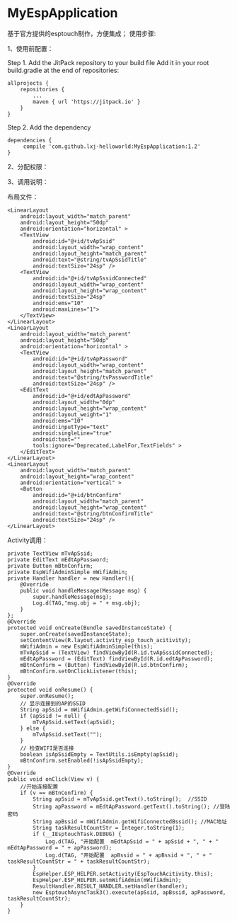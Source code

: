 # MyEspApplication
基于官方提供的esptouch制作，方便集成；
使用步骤:

1、使用前配置：

Step 1. Add the JitPack repository to your build file
Add it in your root build.gradle at the end of repositories:


	allprojects {
		repositories {
			...
			maven { url 'https://jitpack.io' }
		}
	}
	

Step 2. Add the dependency

    dependencies {
         compile 'com.github.lxj-helloworld:MyEspApplication:1.2'  
    }


2、分配权限：


<uses-permission android:name="android.permission.INTERNET"/>
<uses-permission android:name="android.permission.ACCESS_WIFI_STATE"/>
<uses-permission android:name="android.permission.ACCESS_NETWORK_STATE"/>
<uses-permission android:name="android.permission.CHANGE_WIFI_MULTICAST_STATE"/>
<uses-permission android:name="android.permission.CHANGE_WIFI_STATE"/>


3、调用说明：

布局文件：


    <LinearLayout
        android:layout_width="match_parent"
        android:layout_height="50dp"
        android:orientation="horizontal" >
        <TextView
            android:id="@+id/tvApSsid"
            android:layout_width="wrap_content"
            android:layout_height="match_parent"
            android:text="@string/tvApSsidTitle"
            android:textSize="24sp" />
        <TextView
            android:id="@+id/tvApSssidConnected"
            android:layout_width="wrap_content"
            android:layout_height="wrap_content"
            android:textSize="24sp"
            android:ems="10"
            android:maxLines="1">
        </TextView>
    </LinearLayout>
    <LinearLayout
        android:layout_width="match_parent"
        android:layout_height="50dp"
        android:orientation="horizontal" >
        <TextView
            android:id="@+id/tvApPassword"
            android:layout_width="wrap_content"
            android:layout_height="match_parent"
            android:text="@string/tvPasswordTitle"
            android:textSize="24sp" />
        <EditText
            android:id="@+id/edtApPassword"
            android:layout_width="0dp"
            android:layout_height="wrap_content"
            android:layout_weight="1"
            android:ems="10"
            android:inputType="text"
            android:singleLine="true"
            android:text=""
            tools:ignore="Deprecated,LabelFor,TextFields" >
        </EditText>
    </LinearLayout>
    <LinearLayout
        android:layout_width="match_parent"
        android:layout_height="wrap_content"
        android:orientation="vertical" >
        <Button
            android:id="@+id/btnConfirm"
            android:layout_width="match_parent"
            android:layout_height="wrap_content"
            android:text="@string/btnConfirmTitle"
            android:textSize="24sp" />
    </LinearLayout>




Activity调用：

    private TextView mTvApSsid;
    private EditText mEdtApPassword;
    private Button mBtnConfirm;
    private EspWifiAdminSimple mWifiAdmin;
    private Handler handler = new Handler(){
        @Override
        public void handleMessage(Message msg) {
            super.handleMessage(msg);
            Log.d(TAG,"msg.obj = " + msg.obj);
        }
    };
    @Override
    protected void onCreate(Bundle savedInstanceState) {
        super.onCreate(savedInstanceState);
        setContentView(R.layout.activity_esp_touch_acitivity);
        mWifiAdmin = new EspWifiAdminSimple(this);
        mTvApSsid = (TextView) findViewById(R.id.tvApSssidConnected);
        mEdtApPassword = (EditText) findViewById(R.id.edtApPassword);
        mBtnConfirm = (Button) findViewById(R.id.btnConfirm);
        mBtnConfirm.setOnClickListener(this);
    }
    @Override
    protected void onResume() {
        super.onResume();
        // 显示连接到的AP的SSID
        String apSsid = mWifiAdmin.getWifiConnectedSsid();
        if (apSsid != null) {
            mTvApSsid.setText(apSsid);
        } else {
            mTvApSsid.setText("");
        }
        // 检查WIFI是否连接
        boolean isApSsidEmpty = TextUtils.isEmpty(apSsid);
        mBtnConfirm.setEnabled(!isApSsidEmpty);
    }
    @Override
    public void onClick(View v) {
        //开始连接配置
        if (v == mBtnConfirm) {
            String apSsid = mTvApSsid.getText().toString();  //SSID
            String apPassword = mEdtApPassword.getText().toString(); //登陆密码
            String apBssid = mWifiAdmin.getWifiConnectedBssid(); //MAC地址
            String taskResultCountStr = Integer.toString(1);
            if (__IEsptouchTask.DEBUG) {
                Log.d(TAG, "开始配置  mEdtApSsid = " + apSsid + ", " + " mEdtApPassword = " + apPassword);
                Log.d(TAG, "开始配置  apBssid = " + apBssid + ", " + " taskResultCountStr = " + taskResultCountStr);
            }
            EspHelper.ESP_HELPER.setActivity(EspTouchAcitivity.this);
            EspHelper.ESP_HELPER.setmWifiAdmin(mWifiAdmin);
            ResultHandler.RESULT_HANDLER.setHandler(handler);
            new EsptouchAsyncTask3().execute(apSsid, apBssid, apPassword, taskResultCountStr);
        }
    }



